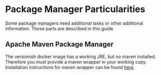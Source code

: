 # Package Manager Particularities

Some package managers need additional tasks or other additional information.
Those parts are described in this guide.

## Apache Maven Package Manager

The versionish docker image has a working JRE, but no maven installed.
Therefore you *must* provide a maven wrapper in your working copy.
Installation instructions for maven wrapper can be found [here](https://github.com/takari/maven-wrapper).

